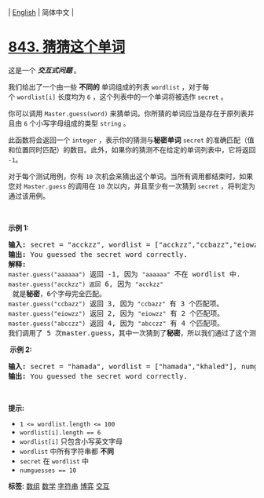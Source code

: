 | [English](README_EN.md) | 简体中文 |

# [843. 猜猜这个单词](https://leetcode-cn.com/problems/guess-the-word)
<p>这是一个&nbsp;<strong><em>交互式问题 </em></strong>。</p>

<p>我们给出了一个由一些 <strong>不同的</strong> 单词组成的列表&nbsp;<code>wordlist</code>&nbsp;，对于每个&nbsp;<code>wordlist[i]</code>&nbsp;长度均为&nbsp;<code>6</code> ，这个列表中的一个单词将被选作&nbsp;<code>secret</code>&nbsp;。</p>

<p>你可以调用&nbsp;<code>Master.guess(word)</code>&nbsp;来猜单词。你所猜的单词应当是存在于原列表并且由 <code>6</code> 个小写字母组成的类型&nbsp;<code>string</code>&nbsp;。</p>

<p>此函数将会返回一个&nbsp;<code>integer</code>&nbsp;，表示你的猜测与<strong>秘密单词</strong>&nbsp;<code>secret</code>&nbsp;的准确匹配（值和位置同时匹配）的数目。此外，如果你的猜测不在给定的单词列表中，它将返回 <code>-1</code>。</p>

<p>对于每个测试用例，你有 <code>10</code> 次机会来猜出这个单词。当所有调用都结束时，如果您对 <code>Master.guess</code> 的调用在&nbsp;<code>10</code> 次以内，并且至少有一次猜到&nbsp;<code>secret</code>&nbsp;，将判定为通过该用例。</p>

<p>&nbsp;</p>

<p><strong>示例 1:</strong></p>

<pre>
<strong>输入:</strong>&nbsp;secret = "acckzz", wordlist = ["acckzz","ccbazz","eiowzz","abcczz"]
<strong>输出:</strong>&nbsp;You guessed the secret word correctly.
<strong>解释:</strong>
<code>master.guess("aaaaaa")</code> 返回 -1, 因为&nbsp;<code>"aaaaaa"</code>&nbsp;不在 wordlist 中.
<code>master.guess("acckzz") 返回</code> 6, 因为&nbsp;<code>"acckzz"</code> 就是<strong>秘密</strong>，6个字母完全匹配。
<code>master.guess("ccbazz")</code> 返回 3, 因为<code>&nbsp;"ccbazz"</code>&nbsp;有 3 个匹配项。
<code>master.guess("eiowzz")</code> 返回 2, 因为&nbsp;<code>"eiowzz"</code>&nbsp;有 2 个匹配项。
<code>master.guess("abcczz")</code> 返回 4, 因为&nbsp;<code>"abcczz"</code> 有 4 个匹配项。
我们调用了 5 次master.guess，其中一次猜到了<strong>秘密</strong>，所以我们通过了这个测试用例。
</pre>

<p><strong>&nbsp;示例 2:</strong></p>

<pre>
<strong>输入:</strong> secret = "hamada", wordlist = ["hamada","khaled"], numguesses = 10
<strong>输出:</strong> You guessed the secret word correctly.
</pre>

<p>&nbsp;</p>

<p><strong>提示:</strong></p>

<ul>
	<li><code>1 &lt;= wordlist.length &lt;= 100</code></li>
	<li><code>wordlist[i].length == 6</code></li>
	<li><code>wordlist[i]</code>&nbsp;只包含小写英文字母</li>
	<li><code>wordlist</code>&nbsp;中所有字符串都 <strong>不同</strong></li>
	<li><code>secret</code>&nbsp;在&nbsp;<code>wordlist</code>&nbsp;中</li>
	<li><code>numguesses == 10</code></li>
</ul>

**标签:**  [数组](https://leetcode-cn.com/tag/array) [数学](https://leetcode-cn.com/tag/math) [字符串](https://leetcode-cn.com/tag/string) [博弈](https://leetcode-cn.com/tag/game-theory) [交互](https://leetcode-cn.com/tag/interactive) 